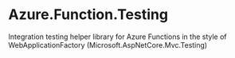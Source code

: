 # Azure.Function.Testing
Integration testing helper library for Azure Functions in the style of WebApplicationFactory (Microsoft.AspNetCore.Mvc.Testing)
